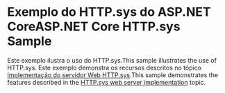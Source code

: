# <a name="aspnet-core-httpsys-sample"></a><span data-ttu-id="177fe-101">Exemplo do HTTP.sys do ASP.NET Core</span><span class="sxs-lookup"><span data-stu-id="177fe-101">ASP.NET Core HTTP.sys Sample</span></span>

<span data-ttu-id="177fe-102">Este exemplo ilustra o uso do HTTP.sys.</span><span class="sxs-lookup"><span data-stu-id="177fe-102">This sample illustrates the use of HTTP.sys.</span></span> <span data-ttu-id="177fe-103">Este exemplo demonstra os recursos descritos no tópico [Implementação do servidor Web HTTP.sys](https://docs.microsoft.com/aspnet/core/fundamentals/servers/httpsys).</span><span class="sxs-lookup"><span data-stu-id="177fe-103">This sample demonstrates the features described in the [HTTP.sys web server implementation](https://docs.microsoft.com/aspnet/core/fundamentals/servers/httpsys) topic.</span></span>
